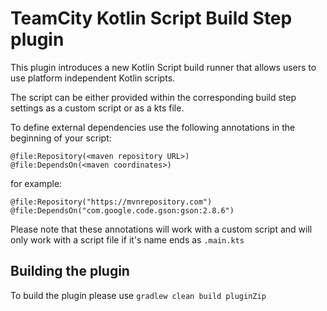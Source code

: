 # TeamCity Kotlin Script Build Step plugin

This plugin introduces a new Kotlin Script build runner that allows users to use platform independent Kotlin scripts. 

The script can be either provided within the corresponding build step settings as a custom script or as a kts file.

To define external dependencies use the following annotations in the beginning of your script:

```
@file:Repository(<maven repository URL>)
@file:DependsOn(<maven coordinates>)
```

for example:

```
@file:Repository("https://mvnrepository.com")
@file:DependsOn("com.google.code.gson:gson:2.8.6")
```

Please note that these annotations will work with a custom script and will only work with a script file if it's name ends as `.main.kts`

## Building the plugin

To build the plugin please use `gradlew clean build pluginZip` 
 
